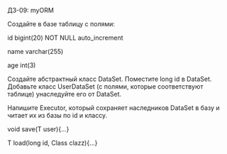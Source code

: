 ДЗ-09: myORM

Создайте в базе таблицу с полями: 

id bigint(20) NOT NULL auto_increment 

name varchar(255)

age int(3)


Создайте абстрактный класс DataSet. Поместите long id в DataSet. 
Добавьте класс UserDataSet (с полями, которые соответствуют таблице) унаследуйте его от DataSet. 

Напишите Executor, который сохраняет наследников DataSet в базу и читает их из базы по id и классу. 

<T extends DataSet> void save(T user){…}

<T extends DataSet> T load(long id, Class<T> clazz){…}
